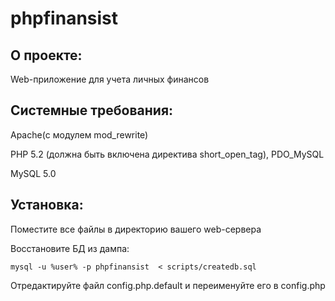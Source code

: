 phpfinansist
============
О проекте:
---------
Web-приложение для учета личных финансов

Системные требования:
---------------------

Apache(с модулем mod_rewrite)

PHP 5.2 (должна быть включена директива short_open_tag), PDO_MySQL

MySQL 5.0


Установка:
----------
Поместите все файлы в директорию вашего web-сервера

Восстановите БД из дампа:

	mysql -u %user% -p phpfinansist  < scripts/createdb.sql

Отредактируйте файл config.php.default и переименуйте его в config.php
